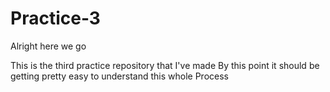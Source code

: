 # Practice-3

Alright here we go

This is the third practice repository that I've made
By this point it should be getting pretty easy to understand this whole Process

